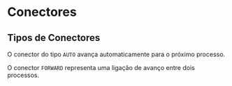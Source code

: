 # Conectores

## Tipos de Conectores

O conector do tipo `AUTO` avança automaticamente para o próximo processo.

O conector `FORWARD` representa uma ligação de avanço entre dois processos.
